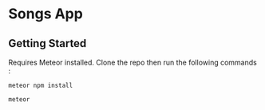 # Songs App



## Getting Started

Requires Meteor installed.
Clone the repo then run the following commands :
```
meteor npm install
```
```
meteor
```
